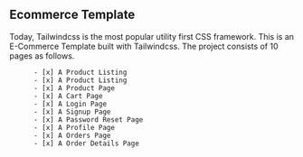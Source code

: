 ## Ecommerce Template
Today, Tailwindcss is the most popular utility first CSS framework. This is an E-Commerce Template built with Tailwindcss. The project consists of 10 pages as follows.

          - [x] A Product Listing
          - [x] A Product Listing
          - [x] A Product Page
          - [x] A Cart Page
          - [x] A Login Page
          - [x] A Signup Page
          - [x] A Password Reset Page
          - [x] A Profile Page
          - [x] A Orders Page
          - [x] A Order Details Page


